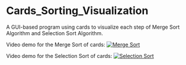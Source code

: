 # Cards_Sorting_Visualization
A GUI-based program using cards to visualize each step of Merge Sort Algorithm and Selection Sort Algorithm.

Video demo for the Merge Sort of cards:
[![Merge Sort](https://imgur.com/zxUWg2b)](https://www.youtube.com/watch?v=i81CX0gLhZk)

Video demo for the Selection Sort of cards:
[![Selection Sort](https://imgur.com/wbroWlX)](https://www.youtube.com/watch?v=MTXl66v03a8)
